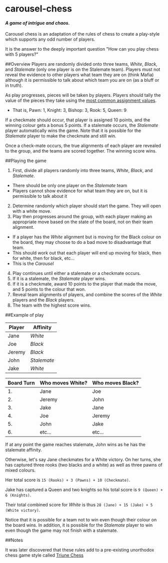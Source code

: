 # carousel-chess

#### *A game of intrigue and chaos.*

Carousel chess is an adaptation of the rules of chess to create a play-style which supports any odd number of players.

It is the answer to the deeply important question "How can you play chess with 5 players?"

##Overview
Players are randomly divided onto three teams, *White*, *Black*, and *Stalemate* (only one player is on the Stalemate team). Players must not reveal the evidence to other players what team they are on (think Mafia) although it is permissible to talk about which team you are on (as a bluff or in truth).

As play progresses, pieces will be taken by players. Players should tally the value of the pieces they take using the [most common assignment values](https://en.wikipedia.org/wiki/Chess_piece_relative_value). 
  * That is, Pawn: 1, Knight: 3, Bishop: 3, Rook: 5, Queen: 9

If a checkmate should occur, that player is assigned 10 points, and the winning colour gets a bonus 5 points. If a stalemate occurs, the *Stalemate* player automatically wins the game. Note that it is possible for the *Stalemate* player to make the checkmate and still win.

Once a check-mate occurs, the true alignments of each player are revealed to the group, and the teams are scored together. The winning score wins.

##Playing the game

1. First, divide all players randomly into three teams, *White*, *Black*, and *Stalemate*.
  * There should be only one player on the *Stalemate* team
  * Players cannot show evidence for what team they are on, but it is permissible to talk about it

2. Determine randomly which player should start the game. They will open with a white move.
3. Play then progresses around the group, with each player making an appropriate move based on the state of the board, not on their team alignment.
  * If a player has the *White* alignment but is moving for the Black colour on the board, they may choose to do a bad move to disadvantage that team.
  * This should work out that each player will end up moving for black, then for white, then for black, etc...
  * This is the *Carousel*
4. Play continues until either a stalemate or a checkmate occurs.
5. If it is a stalemate, the *Stalemate* player wins.
6. If it is a checkmate, award 10 points to the player that made the move, and 5 points to the colour that won.
7. Reveal team alignments of players, and combine the scores of the *White* players and the *Black* players. 
8. The team with the highest score wins.

##Example of play

 Player | Affinity 
 ---| --- 
Jane | *White*
Joe | *Black*
Jeremy | *Black*
John | *Stalemate*
Jake | *White*

Board Turn | Who moves White? | Who moves Black?
--- | --- | ---
1. | Jane | Joe
2. | Jeremy | John
3. | Jake | Jane
4. | Joe | Jeremy
5. | John | Jake
6. | etc... | etc...

If at any point the game reaches stalemate, John wins as he has the stalemate affinity.

Otherwise, let's say Jane checkmates for a White victory. On her turns, she has captured three rooks (two blacks and a white) as well as three pawns of mixed colours.

Her total score is `15 (Rooks) + 3 (Pawns) + 10 (Checkmate)`.

Jake has captured a Queen and two knights so his total score is `9 (Queen) + 6 (Knights)`.

Their total combined score for *White* is thus `28 (Jane) + 15 (Jake) + 5 (White victory)`.


Notice that it is possible for a team not to win even though their colour on the board wins. In addition, it is possible for the *Stalemate* player to win even though the game may not finish with a stalemate.

##Notes

It was later discovered that these rules add to a pre-existing unorthodox chess game style called [Triune Chess](http://www.chessvariants.com/multiplayer.dir/triune-chess.html)
